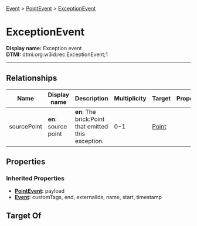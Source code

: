 [Event](../Event.md) > [PointEvent](PointEvent.md) > [ExceptionEvent](#)
# ExceptionEvent

**Display name:** Exception event<br />
**DTMI:** dtmi:org:w3id:rec:ExceptionEvent;1

---
## Relationships
|Name|Display name|Description|Multiplicity|Target|Properties|Writable|
|-|-|-|-|-|-|-|
|sourcePoint|**en**: source point|**en**: The brick:Point that emitted this exception.|0-1|[Point](../../Point/Point.md)||True|
## Properties
### Inherited Properties
* **[PointEvent](PointEvent.md):** payload
* **[Event](../Event.md):** customTags, end, externalIds, name, start, timestamp
## Target Of
